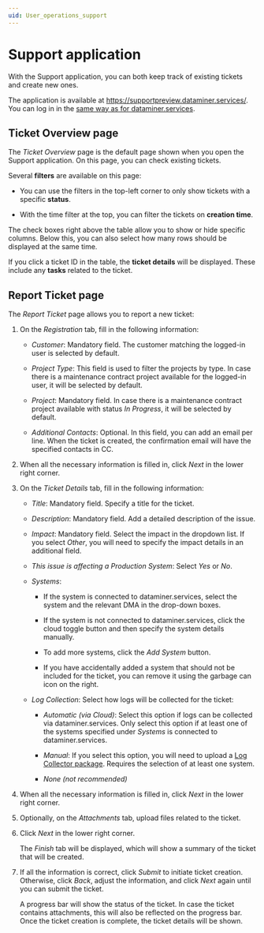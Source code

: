 ```yaml
---
uid: User_operations_support
---
```


# Support application

With the Support application, you can both keep track of existing tickets and create new ones.

The application is available at <https://supportpreview.dataminer.services/>. You can log in in the [same way as for dataminer.services](xref:Logging_on_to_the_DataMiner_Cloud_Platform).

## Ticket Overview page

The *Ticket Overview* page is the default page shown when you open the Support application. On this page, you can check existing tickets.

Several **filters** are available on this page:

- You can use the filters in the top-left corner to only show tickets with a specific **status**.

- With the time filter at the top, you can filter the tickets on **creation time**.

The check boxes right above the table allow you to show or hide specific columns. Below this, you can also select how many rows should be displayed at the same time.

If you click a ticket ID in the table, the **ticket details** will be displayed. These include any **tasks** related to the ticket.

## Report Ticket page

The *Report Ticket* page allows you to report a new ticket:

1. On the *Registration* tab, fill in the following information:

   - *Customer*: Mandatory field. The customer matching the logged-in user is selected by default.

   - *Project Type*: This field is used to filter the projects by type. In case there is a maintenance contract project available for the logged-in user, it will be selected by default.

   - *Project*: Mandatory field. In case there is a maintenance contract project available with status *In Progress*, it will be selected by default.

   - *Additional Contacts*: Optional. In this field, you can add an email per line. When the ticket is created, the confirmation email will have the specified contacts in CC.

1. When all the necessary information is filled in, click *Next* in the lower right corner.

1. On the *Ticket Details* tab, fill in the following information:

   - *Title*: Mandatory field. Specify a title for the ticket.

   - *Description*: Mandatory field. Add a detailed description of the issue.

   - *Impact*: Mandatory field. Select the impact in the dropdown list. If you select *Other*, you will need to specify the impact details in an additional field.

   - *This issue is affecting a Production System*: Select *Yes* or *No*.

   - *Systems*:

     - If the system is connected to dataminer.services, select the system and the relevant DMA in the drop-down boxes.

     - If the system is not connected to dataminer.services, click the cloud toggle button and then specify the system details manually.

     - To add more systems, click the *Add System* button.

     - If you have accidentally added a system that should not be included for the ticket, you can remove it using the garbage can icon on the right.

   - *Log Collection*: Select how logs will be collected for the ticket:

     - *Automatic (via Cloud)*: Select this option if logs can be collected via dataminer.services. Only select this option if at least one of the systems specified under *Systems* is connected to dataminer.services.

     - *Manual*: If you select this option, you will need to upload a [Log Collector package](xref:Collecting_data_to_report_an_issue_to_TechSupport). Requires the selection of at least one system.

     - *None (not recommended)*

1. When all the necessary information is filled in, click *Next* in the lower right corner.

1. Optionally, on the *Attachments* tab, upload files related to the ticket.

1. Click *Next* in the lower right corner.

   The *Finish* tab will be displayed, which will show a summary of the ticket that will be created.

1. If all the information is correct, click *Submit* to initiate ticket creation. Otherwise, click *Back*, adjust the information, and click *Next* again until you can submit the ticket.

   A progress bar will show the status of the ticket. In case the ticket contains attachments, this will also be reflected on the progress bar. Once the ticket creation is complete, the ticket details will be shown.
